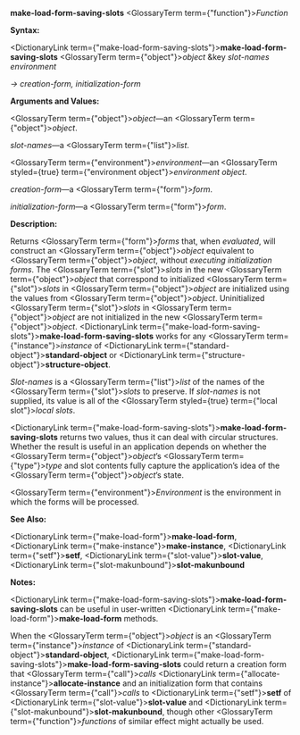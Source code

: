 **make-load-form-saving-slots** <GlossaryTerm  term={"function"}><i>Function</i></GlossaryTerm> 



**Syntax:** 



<DictionaryLink  term={"make-load-form-saving-slots"}><b>make-load-form-saving-slots</b></DictionaryLink> <GlossaryTerm  term={"object"}><i>object</i></GlossaryTerm> &amp;key *slot-names environment* 



*→ creation-form, initialization-form* 



**Arguments and Values:** 



<GlossaryTerm  term={"object"}><i>object</i></GlossaryTerm>—an <GlossaryTerm  term={"object"}><i>object</i></GlossaryTerm>. 



*slot-names*—a <GlossaryTerm  term={"list"}><i>list</i></GlossaryTerm>. 



<GlossaryTerm  term={"environment"}><i>environment</i></GlossaryTerm>—an <GlossaryTerm styled={true} term={"environment object"}><i>environment object</i></GlossaryTerm>. 



*creation-form*—a <GlossaryTerm  term={"form"}><i>form</i></GlossaryTerm>. 



*initialization-form*—a <GlossaryTerm  term={"form"}><i>form</i></GlossaryTerm>. 



**Description:** 



Returns <GlossaryTerm  term={"form"}><i>forms</i></GlossaryTerm> that, when *evaluated*, will construct an <GlossaryTerm  term={"object"}><i>object</i></GlossaryTerm> equivalent to <GlossaryTerm  term={"object"}><i>object</i></GlossaryTerm>, without *executing initialization forms*. The <GlossaryTerm  term={"slot"}><i>slots</i></GlossaryTerm> in the new <GlossaryTerm  term={"object"}><i>object</i></GlossaryTerm> that correspond to initialized <GlossaryTerm  term={"slot"}><i>slots</i></GlossaryTerm> in <GlossaryTerm  term={"object"}><i>object</i></GlossaryTerm> are initialized using the values from <GlossaryTerm  term={"object"}><i>object</i></GlossaryTerm>. Uninitialized <GlossaryTerm  term={"slot"}><i>slots</i></GlossaryTerm> in <GlossaryTerm  term={"object"}><i>object</i></GlossaryTerm> are not initialized in the new <GlossaryTerm  term={"object"}><i>object</i></GlossaryTerm>. <DictionaryLink  term={"make-load-form-saving-slots"}><b>make-load-form-saving-slots</b></DictionaryLink> works for any <GlossaryTerm  term={"instance"}><i>instance</i></GlossaryTerm> of <DictionaryLink  term={"standard-object"}><b>standard-object</b></DictionaryLink> or <DictionaryLink  term={"structure-object"}><b>structure-object</b></DictionaryLink>. 







 



 



*Slot-names* is a <GlossaryTerm  term={"list"}><i>list</i></GlossaryTerm> of the names of the <GlossaryTerm  term={"slot"}><i>slots</i></GlossaryTerm> to preserve. If *slot-names* is not supplied, its value is all of the <GlossaryTerm styled={true} term={"local slot"}><i>local slots</i></GlossaryTerm>. 



<DictionaryLink  term={"make-load-form-saving-slots"}><b>make-load-form-saving-slots</b></DictionaryLink> returns two values, thus it can deal with circular structures. Whether the result is useful in an application depends on whether the <GlossaryTerm  term={"object"}><i>object</i></GlossaryTerm>’s <GlossaryTerm  term={"type"}><i>type</i></GlossaryTerm> and slot contents fully capture the application’s idea of the <GlossaryTerm  term={"object"}><i>object</i></GlossaryTerm>’s state. 



<GlossaryTerm  term={"environment"}><i>Environment</i></GlossaryTerm> is the environment in which the forms will be processed. 



**See Also:** 



<DictionaryLink  term={"make-load-form"}><b>make-load-form</b></DictionaryLink>, <DictionaryLink  term={"make-instance"}><b>make-instance</b></DictionaryLink>, <DictionaryLink  term={"setf"}><b>setf</b></DictionaryLink>, <DictionaryLink  term={"slot-value"}><b>slot-value</b></DictionaryLink>, <DictionaryLink  term={"slot-makunbound"}><b>slot-makunbound</b></DictionaryLink> 



**Notes:** 



<DictionaryLink  term={"make-load-form-saving-slots"}><b>make-load-form-saving-slots</b></DictionaryLink> can be useful in user-written <DictionaryLink  term={"make-load-form"}><b>make-load-form</b></DictionaryLink> methods. 



When the <GlossaryTerm  term={"object"}><i>object</i></GlossaryTerm> is an <GlossaryTerm  term={"instance"}><i>instance</i></GlossaryTerm> of <DictionaryLink  term={"standard-object"}><b>standard-object</b></DictionaryLink>, <DictionaryLink  term={"make-load-form-saving-slots"}><b>make-load-form-saving-slots</b></DictionaryLink> could return a creation form that <GlossaryTerm  term={"call"}><i>calls</i></GlossaryTerm> <DictionaryLink  term={"allocate-instance"}><b>allocate-instance</b></DictionaryLink> and an initialization form that contains <GlossaryTerm  term={"call"}><i>calls</i></GlossaryTerm> to <DictionaryLink  term={"setf"}><b>setf</b></DictionaryLink> of <DictionaryLink  term={"slot-value"}><b>slot-value</b></DictionaryLink> and <DictionaryLink  term={"slot-makunbound"}><b>slot-makunbound</b></DictionaryLink>, though other <GlossaryTerm  term={"function"}><i>functions</i></GlossaryTerm> of similar effect might actually be used. 



